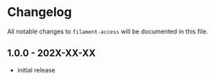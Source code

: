 # Changelog

All notable changes to `filament-access` will be documented in this file.

## 1.0.0 - 202X-XX-XX

- initial release
